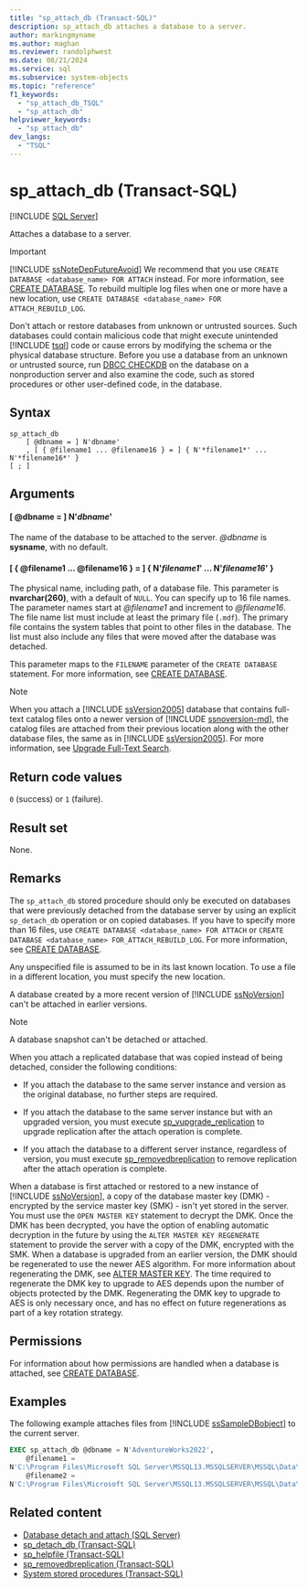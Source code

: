```yaml
---
title: "sp_attach_db (Transact-SQL)"
description: sp_attach_db attaches a database to a server.
author: markingmyname
ms.author: maghan
ms.reviewer: randolphwest
ms.date: 08/21/2024
ms.service: sql
ms.subservice: system-objects
ms.topic: "reference"
f1_keywords:
  - "sp_attach_db_TSQL"
  - "sp_attach_db"
helpviewer_keywords:
  - "sp_attach_db"
dev_langs:
  - "TSQL"
---
```

# sp_attach_db (Transact-SQL)

[!INCLUDE [SQL Server](../../includes/applies-to-version/sqlserver.md)]

Attaches a database to a server.

> [!IMPORTANT]  
> [!INCLUDE [ssNoteDepFutureAvoid](../../includes/ssnotedepfutureavoid-md.md)] We recommend that you use `CREATE DATABASE <database_name> FOR ATTACH` instead. For more information, see [CREATE DATABASE](../../t-sql/statements/create-database-transact-sql.md). To rebuild multiple log files when one or more have a new location, use `CREATE DATABASE <database_name> FOR ATTACH_REBUILD_LOG`.

Don't attach or restore databases from unknown or untrusted sources. Such databases could contain malicious code that might execute unintended [!INCLUDE [tsql](../../includes/tsql-md.md)] code or cause errors by modifying the schema or the physical database structure. Before you use a database from an unknown or untrusted source, run [DBCC CHECKDB](../../t-sql/database-console-commands/dbcc-checkdb-transact-sql.md) on the database on a nonproduction server and also examine the code, such as stored procedures or other user-defined code, in the database.

## Syntax

```syntaxsql
sp_attach_db
    [ @dbname = ] N'dbname'
    , [ { @filename1 ... @filename16 } = ] { N'*filename1*' ... N'*filename16*' }
[ ; ]
```

## Arguments

#### [ @dbname = ] N'*dbname*'

The name of the database to be attached to the server. *@dbname* is **sysname**, with no default.

#### [ { @filename1 ... @filename16 } = ] { N'*filename1*' ... N'*filename16*' }

The physical name, including path, of a database file. This parameter is **nvarchar(260)**, with a default of `NULL`. You can specify up to 16 file names. The parameter names start at *@filename1* and increment to *@filename16*. The file name list must include at least the primary file (`.mdf`). The primary file contains the system tables that point to other files in the database. The list must also include any files that were moved after the database was detached.

This parameter maps to the `FILENAME` parameter of the `CREATE DATABASE` statement. For more information, see [CREATE DATABASE](../../t-sql/statements/create-database-transact-sql.md).

> [!NOTE]  
> When you attach a [!INCLUDE [ssVersion2005](../../includes/ssversion2005-md.md)] database that contains full-text catalog files onto a newer version of [!INCLUDE [ssnoversion-md](../../includes/ssnoversion-md.md)], the catalog files are attached from their previous location along with the other database files, the same as in [!INCLUDE [ssVersion2005](../../includes/ssversion2005-md.md)]. For more information, see [Upgrade Full-Text Search](../search/upgrade-full-text-search.md).

## Return code values

`0` (success) or `1` (failure).

## Result set

None.

## Remarks

The `sp_attach_db` stored procedure should only be executed on databases that were previously detached from the database server by using an explicit `sp_detach_db` operation or on copied databases. If you have to specify more than 16 files, use `CREATE DATABASE <database_name> FOR ATTACH` or `CREATE DATABASE <database_name> FOR_ATTACH_REBUILD_LOG`. For more information, see [CREATE DATABASE](../../t-sql/statements/create-database-transact-sql.md).

Any unspecified file is assumed to be in its last known location. To use a file in a different location, you must specify the new location.

A database created by a more recent version of [!INCLUDE [ssNoVersion](../../includes/ssnoversion-md.md)] can't be attached in earlier versions.

> [!NOTE]  
> A database snapshot can't be detached or attached.

When you attach a replicated database that was copied instead of being detached, consider the following conditions:

- If you attach the database to the same server instance and version as the original database, no further steps are required.

- If you attach the database to the same server instance but with an upgraded version, you must execute [sp_vupgrade_replication](sp-vupgrade-replication-transact-sql.md) to upgrade replication after the attach operation is complete.

- If you attach the database to a different server instance, regardless of version, you must execute [sp_removedbreplication](sp-removedbreplication-transact-sql.md) to remove replication after the attach operation is complete.

When a database is first attached or restored to a new instance of [!INCLUDE [ssNoVersion](../../includes/ssnoversion-md.md)], a copy of the database master key (DMK) - encrypted by the service master key (SMK) - isn't yet stored in the server. You must use the `OPEN MASTER KEY` statement to decrypt the DMK. Once the DMK has been decrypted, you have the option of enabling automatic decryption in the future by using the `ALTER MASTER KEY REGENERATE` statement to provide the server with a copy of the DMK, encrypted with the SMK. When a database is upgraded from an earlier version, the DMK should be regenerated to use the newer AES algorithm. For more information about regenerating the DMK, see [ALTER MASTER KEY](../../t-sql/statements/alter-master-key-transact-sql.md). The time required to regenerate the DMK key to upgrade to AES depends upon the number of objects protected by the DMK. Regenerating the DMK key to upgrade to AES is only necessary once, and has no effect on future regenerations as part of a key rotation strategy.

## Permissions

For information about how permissions are handled when a database is attached, see [CREATE DATABASE](../../t-sql/statements/create-database-transact-sql.md).

## Examples

The following example attaches files from [!INCLUDE [ssSampleDBobject](../../includes/sssampledbobject-md.md)] to the current server.

```sql
EXEC sp_attach_db @dbname = N'AdventureWorks2022',
    @filename1 =
N'C:\Program Files\Microsoft SQL Server\MSSQL13.MSSQLSERVER\MSSQL\Data\AdventureWorks2022_Data.mdf',
    @filename2 =
N'C:\Program Files\Microsoft SQL Server\MSSQL13.MSSQLSERVER\MSSQL\Data\AdventureWorks2022_log.ldf';
```

## Related content

- [Database detach and attach (SQL Server)](../databases/database-detach-and-attach-sql-server.md)
- [sp_detach_db (Transact-SQL)](sp-detach-db-transact-sql.md)
- [sp_helpfile (Transact-SQL)](sp-helpfile-transact-sql.md)
- [sp_removedbreplication (Transact-SQL)](sp-removedbreplication-transact-sql.md)
- [System stored procedures (Transact-SQL)](system-stored-procedures-transact-sql.md)
